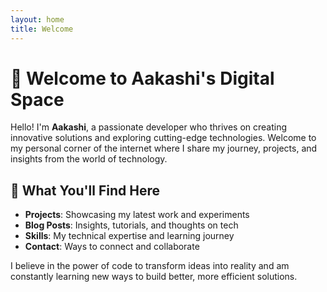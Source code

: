 ```yaml
---
layout: home
title: Welcome
---
```


# 🌟 Welcome to Aakashi's Digital Space

Hello! I'm **Aakashi**, a passionate developer who thrives on creating innovative solutions and exploring cutting-edge technologies. Welcome to my personal corner of the internet where I share my journey, projects, and insights from the world of technology.

## 🎯 What You'll Find Here

- **Projects**: Showcasing my latest work and experiments
- **Blog Posts**: Insights, tutorials, and thoughts on tech
- **Skills**: My technical expertise and learning journey
- **Contact**: Ways to connect and collaborate

I believe in the power of code to transform ideas into reality and am constantly learning new ways to build better, more efficient solutions.
